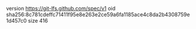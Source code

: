 version https://git-lfs.github.com/spec/v1
oid sha256:8c781cdeffc71411f95e8e263e2ce59a6fa1185ace4c8da2b4308759e1d457c0
size 416
